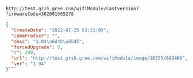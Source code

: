 `http://test.grih.gree.com/wifiModule/Lastversion?firmwareCode=362001065278`

```json
{
  "CreateDate": "2022-07-25 03:31:09",
  "commProtVer": "",
  "desc": "1.04\u6d4b\u8bd5",
  "forcedUpgrade": 0,
  "r": 200,
  "url": "http://test.grih.gree.com/wifiModule/image/16355/699460",
  "ver": "1.04"
}```